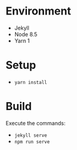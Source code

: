 # Environment
* Jekyll
* Node 8.5
* Yarn 1

# Setup
* `yarn install`

# Build
Execute the commands:
* `jekyll serve`
* `npm run serve`
